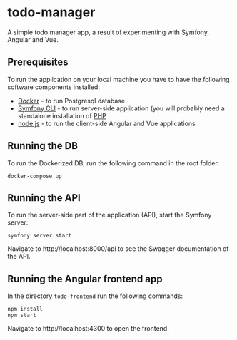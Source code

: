 # todo-manager
A simple todo manager app, a result of experimenting with Symfony, Angular and Vue.


## Prerequisites

To run the application on your local machine you have to have the following software components installed:
- [Docker](https://www.docker.com/get-started) - to run Postgresql database
- [Symfony CLI](https://symfony.com/download) - to run server-side application (you will probably need a standalone installation of [PHP](https://www.php.net/manual/en/install.php)
- [node.js](https://nodejs.org/en/download/) - to run the client-side Angular and Vue applications
## Running the DB
To run the Dockerized DB, run the following command in the root folder:
```
docker-compose up
```

## Running the API

To run the server-side part of the application (API), start the Symfony server:
```
symfony server:start
```

Navigate to http://localhost:8000/api to see the Swagger documentation of the API.

## Running the Angular frontend app

In the directory `todo-frontend` run the following commands:
```
npm install
npm start
```

Navigate to http://localhost:4300 to open the frontend.

